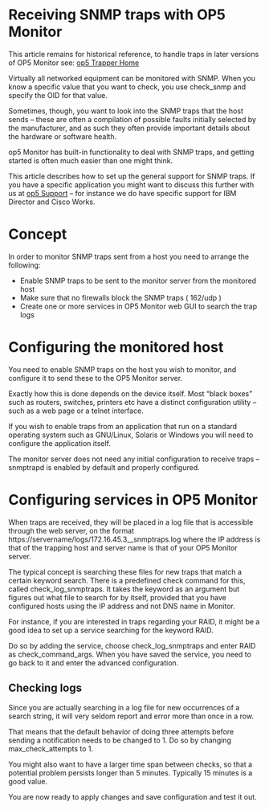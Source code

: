 # Receiving SNMP traps with OP5 Monitor

This article remains for historical reference, to handle traps in later versions of OP5 Monitor see: [op5 Trapper Home](https://kb.op5.com/display/DOC/op5+Trapper)

Virtually all networked equipment can be monitored with SNMP. When you know a specific value that you want to check, you use check\_snmp and specify the OID for that value.

Sometimes, though, you want to look into the SNMP traps that the host sends – these are often a compilation of possible faults initially selected by the manufacturer, and as such they often provide important details about the hardware or software health.

op5 Monitor has built-in functionality to deal with SNMP traps, and getting started is often much easier than one might think.

This article describes how to set up the general support for SNMP traps. If you have a specific application you might want to discuss this further with us at [op5 Support](http://www.op5.com/support/) – for instance we do have specific support for IBM Director and Cisco Works.

# Concept

In order to monitor SNMP traps sent from a host you need to arrange the following:

- Enable SNMP traps to be sent to the monitor server from the monitored host
- Make sure that no firewalls block the SNMP traps ( 162/udp )
- Create one or more services in OP5 Monitor web GUI to search the trap logs

# Configuring the monitored host

You need to enable SNMP traps on the host you wish to monitor, and configure it to send these to the OP5 Monitor server.

Exactly how this is done depends on the device itself. Most “black boxes” such as routers, switches, printers etc have a distinct configuration utility – such as a web page or a telnet interface.

If you wish to enable traps from an application that run on a standard operating system such as GNU/Linux, Solaris or Windows you will need to configure the application itself.

The monitor server does not need any initial configuration to receive traps – snmptrapd is enabled by default and properly configured.

# Configuring services in OP5 Monitor

When traps are received, they will be placed in a log file that is accessible through the web server, on the format https://servername/logs/172.16.45.3\_\_snmptraps.log where the IP address is that of the trapping host and server name is that of your OP5 Monitor server.

The typical concept is searching these files for new traps that match a certain keyword search. There is a predefined check command for this, called check\_log\_snmptraps. It takes the keyword as an argument but figures out what file to search for by itself, provided that you have configured hosts using the IP address and not DNS name in Monitor.

For instance, if you are interested in traps regarding your RAID, it might be a good idea to set up a service searching for the keyword RAID.

Do so by adding the service, choose check\_log\_snmptraps and enter RAID as check\_command\_args. When you have saved the service, you need to go back to it and enter the advanced configuration.

## Checking logs

Since you are actually searching in a log file for new occurrences of a search string, it will very seldom report and error more than once in a row.

That means that the default behavior of doing three attempts before sending a notification needs to be changed to 1. Do so by changing max\_check\_attempts to 1.

You might also want to have a larger time span between checks, so that a potential problem persists longer than 5 minutes. Typically 15 minutes is a good value.

You are now ready to apply changes and save configuration and test it out.
